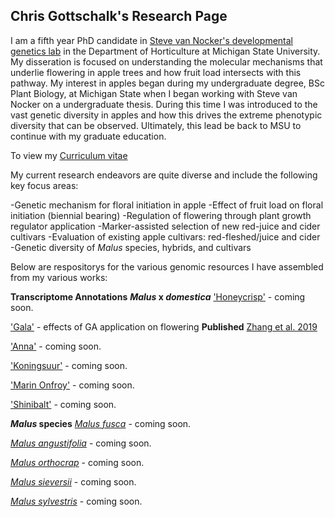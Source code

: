 ## Chris Gottschalk's Research Page

I am a fifth year PhD candidate in [Steve van Nocker's developmental genetics lab](https://www.canr.msu.edu/people/dr_steve_van_nocker) in the Department of Horticulture at Michigan State University. My disseration is focused on understanding the molecular mechanisms that underlie flowering in apple trees and how fruit load intersects with this pathway. My interest in apples began during my undergraduate degree, BSc Plant Biology, at Michigan State when I began working with Steve van Nocker on a undergraduate thesis. During this time I was introduced to the vast genetic diversity in apples and how this drives the extreme phenotypic diversity that can be observed. Ultimately, this lead be back to MSU to continue with my graduate education.

To view my [Curriculum vitae](https://github.com/gottsc33/gottsc33.github.io/blob/master/professional_docs/Christopher_Charles_Gottschalk_CV.pdf)

My current research endeavors are quite diverse and include the following key focus areas:

-Genetic mechanism for floral initiation in apple
-Effect of fruit load on floral initiation (biennial bearing)
-Regulation of flowering through plant growth regulator application
-Marker-assisted selection of new red-juice and cider cultivars
-Evaluation of existing apple cultivars: red-fleshed/juice and cider
-Genetic diversity of _Malus_ species, hybrids, and cultivars

Below are respositorys for the various genomic resources I have assembled from my various works:

**Transcriptome Annotations**
**_Malus_ x _domestica_** 
['Honeycrisp']() - coming soon.

['Gala']() - effects of GA application on flowering **Published** [Zhang et al. 2019](https://bmcgenomics.biomedcentral.com/articles/10.1186/s12864-019-6090-6)

['Anna']() - coming soon.

['Koningsuur']() - coming soon.

['Marin Onfroy']() - coming soon.

['Shinibalt']() - coming soon.

**_Malus_ species**
[_Malus fusca_]() - coming soon.

[_Malus angustifolia_]() - coming soon.

[_Malus orthocrap_]() - coming soon.

[_Malus sieversii_]() - coming soon.

[_Malus sylvestris_]() - coming soon.


